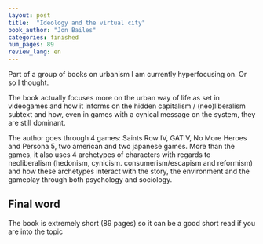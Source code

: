 ```yaml
---
layout: post
title:  "Ideology and the virtual city"
book_author: "Jon Bailes"
categories: finished
num_pages: 89
review_lang: en
---
```


Part of a group of books on urbanism I am currently hyperfocusing on. Or so I thought.

The book actually focuses more on the urban way of life as set in videogames and how it informs on the hidden capitalism / (neo)liberalism subtext and how, even in games with a cynical message on the system, they are still dominant.

The author goes through 4 games: Saints Row IV, GAT V, No More Heroes and Persona 5, two american and two japanese games. More than the games, it also uses 4 archetypes of characters with regards to neoliberalism (hedonism, cynicism. consumerism/escapism and reformism) and how these archetypes interact with the story, the environment and the gameplay through both psychology and sociology.

## Final word

The book is extremely short (89 pages) so it can be a good short read if you are into the topic